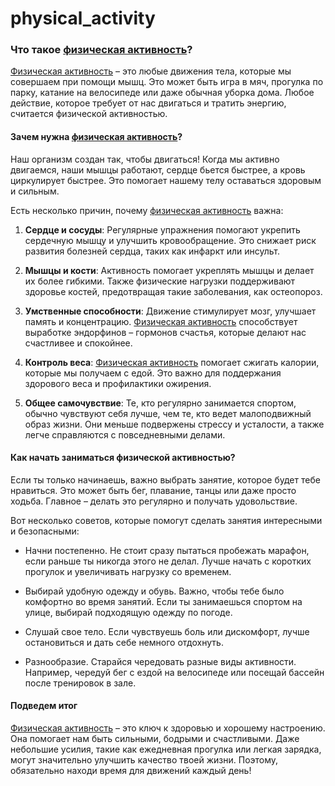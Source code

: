 # physical_activity

### Что такое [физическая активность](./physical_activity.md)?

[Физическая активность](./physical_activity.md) – это любые движения тела, которые мы совершаем при помощи мышц. Это может быть игра в мяч, прогулка по парку, катание на велосипеде или даже обычная уборка дома. Любое действие, которое требует от нас двигаться и тратить энергию, считается физической активностью.

#### Зачем нужна [физическая активность](./physical_activity.md)?

Наш организм создан так, чтобы двигаться! Когда мы активно двигаемся, наши мышцы работают, сердце бьется быстрее, а кровь циркулирует быстрее. Это помогает нашему телу оставаться здоровым и сильным.

Есть несколько причин, почему [физическая активность](./physical_activity.md) важна:

1. **Сердце и сосуды**: Регулярные упражнения помогают укрепить сердечную мышцу и улучшить кровообращение. Это снижает риск развития болезней сердца, таких как инфаркт или инсульт.

2. **Мышцы и кости**: Активность помогает укреплять мышцы и делает их более гибкими. Также физические нагрузки поддерживают здоровье костей, предотвращая такие заболевания, как остеопороз.

3. **Умственные способности**: Движение стимулирует мозг, улучшает память и концентрацию. [Физическая активность](./physical_activity.md) способствует выработке эндорфинов – гормонов счастья, которые делают нас счастливее и спокойнее.

4. **Контроль веса**: [Физическая активность](./physical_activity.md) помогает сжигать калории, которые мы получаем с едой. Это важно для поддержания здорового веса и профилактики ожирения.

5. **Общее самочувствие**: Те, кто регулярно занимается спортом, обычно чувствуют себя лучше, чем те, кто ведет малоподвижный образ жизни. Они меньше подвержены стрессу и усталости, а также легче справляются с повседневными делами.

#### Как начать заниматься физической активностью?

Если ты только начинаешь, важно выбрать занятие, которое будет тебе нравиться. Это может быть бег, плавание, танцы или даже просто ходьба. Главное – делать это регулярно и получать удовольствие.

Вот несколько советов, которые помогут сделать занятия интересными и безопасными:

- Начни постепенно. Не стоит сразу пытаться пробежать марафон, если раньше ты никогда этого не делал. Лучше начать с коротких прогулок и увеличивать нагрузку со временем.
  
- Выбирай удобную одежду и обувь. Важно, чтобы тебе было комфортно во время занятий. Если ты занимаешься спортом на улице, выбирай подходящую одежду по погоде.

- Слушай свое тело. Если чувствуешь боль или дискомфорт, лучше остановиться и дать себе немного отдохнуть.

- Разнообразие. Старайся чередовать разные виды активности. Например, чередуй бег с ездой на велосипеде или посещай бассейн после тренировок в зале.

#### Подведем итог

[Физическая активность](./physical_activity.md) – это ключ к здоровью и хорошему настроению. Она помогает нам быть сильными, бодрыми и счастливыми. Даже небольшие усилия, такие как ежедневная прогулка или легкая зарядка, могут значительно улучшить качество твоей жизни. Поэтому, обязательно находи время для движений каждый день!
